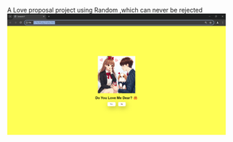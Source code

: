 A Love proposal project using Random ,which can never be rejected
![a](https://github.com/janeeshgithub/RandomNO/blob/main/sc.png)
